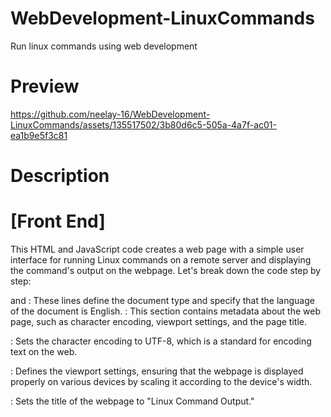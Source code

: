 # WebDevelopment-LinuxCommands
Run linux commands using web development

# Preview

https://github.com/neelay-16/WebDevelopment-LinuxCommands/assets/135517502/3b80d6c5-505a-4a7f-ac01-ea1b9e5f3c81

# Description

# [Front End]

This HTML and JavaScript code creates a web page with a simple user interface for running Linux commands on a remote server and displaying the command's output on the webpage. Let's break down the code step by step:

<!DOCTYPE html> and <html lang="en">: These lines define the document type and specify that the language of the document is English.

<head>: This section contains metadata about the web page, such as character encoding, viewport settings, and the page title.

<meta charset="UTF-8">: Sets the character encoding to UTF-8, which is a standard for encoding text on the web.

<meta name="viewport" content="width=device-width, initial-scale=1.0">: Defines the viewport settings, ensuring that the webpage is displayed properly on various devices by scaling it according to the device's width.

<title>Linux Command Output</title>: Sets the title of the webpage to "Linux Command Output."

<style>: This section contains CSS (Cascading Style Sheets) rules for styling the webpage.

It defines the webpage's background, fonts, layout, and styling for various elements like buttons and input fields.
It creates a semi-transparent overlay on the background image for aesthetics.
It styles the container that holds the command input and output fields.
It sets the color and appearance of the heading, labels, input fields, and buttons.
<body>: This section contains the actual content of the webpage.

It starts with a background overlay and a container to center the content on the page.

Inside the container, there's an <h1> element with the title "Linux Command Output."

A label and an input field are provided for users to enter their Linux commands.

A button with the text "Enter" is available for users to submit their commands.

Below the button, there's a <div> with the id "output" that will display the output of the Linux command. The output is displayed inside a <pre> (preformatted text) element.

<script>: This section contains JavaScript code for handling user interactions and making asynchronous requests to a remote server.

The lw() function is defined. When the "Enter" button is clicked, this function is called.

Inside the function, an XMLHttpRequest is created. It's used to send a request to a server and handle the response asynchronously.

The value entered in the input field with the id "in1" is retrieved and stored in the mycmd variable.

The xhr.open() method is used to open a GET request to a specific URL. The URL includes the command provided by the user as a query parameter.

The xhr.send() method sends the GET request to the server.

The xhr.onreadystatechange event handler is used to check the request's state. When the request is complete (readyState == 4), the response from the server is displayed in the "output" <div> by setting the content of the <p> element with the id "p1" to the response text.

Overall, this code creates a web page that allows users to input Linux commands, sends those commands to a remote server, and displays the command output on the webpage when the server responds.


# [Back End]








